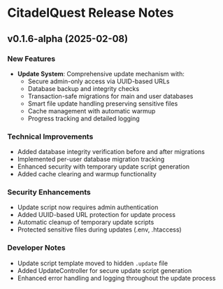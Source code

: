 # CitadelQuest Release Notes

## v0.1.6-alpha (2025-02-08)

### New Features
- **Update System**: Comprehensive update mechanism with:
  - Secure admin-only access via UUID-based URLs
  - Database backup and integrity checks
  - Transaction-safe migrations for main and user databases
  - Smart file update handling preserving sensitive files
  - Cache management with automatic warmup
  - Progress tracking and detailed logging

### Technical Improvements
- Added database integrity verification before and after migrations
- Implemented per-user database migration tracking
- Enhanced security with temporary update script generation
- Added cache clearing and warmup functionality

### Security Enhancements
- Update script now requires admin authentication
- Added UUID-based URL protection for update process
- Automatic cleanup of temporary update scripts
- Protected sensitive files during updates (.env, .htaccess)

### Developer Notes
- Update script template moved to hidden `.update` file
- Added UpdateController for secure update script generation
- Enhanced error handling and logging throughout the update process
